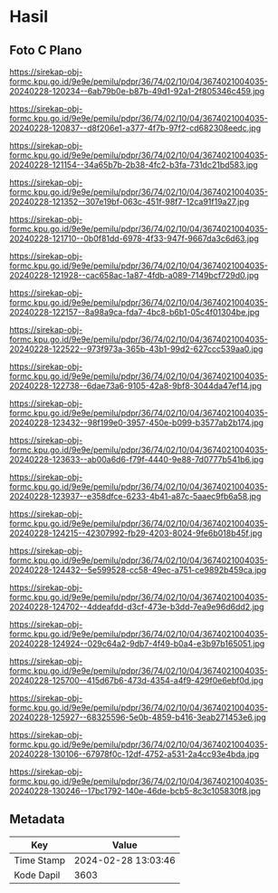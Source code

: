 # Hasil

## Foto C Plano

https://sirekap-obj-formc.kpu.go.id/9e9e/pemilu/pdpr/36/74/02/10/04/3674021004035-20240228-120234--6ab79b0e-b87b-49d1-92a1-2f805346c459.jpg

https://sirekap-obj-formc.kpu.go.id/9e9e/pemilu/pdpr/36/74/02/10/04/3674021004035-20240228-120837--d8f206e1-a377-4f7b-97f2-cd682308eedc.jpg

https://sirekap-obj-formc.kpu.go.id/9e9e/pemilu/pdpr/36/74/02/10/04/3674021004035-20240228-121154--34a65b7b-2b38-4fc2-b3fa-731dc21bd583.jpg

https://sirekap-obj-formc.kpu.go.id/9e9e/pemilu/pdpr/36/74/02/10/04/3674021004035-20240228-121352--307e19bf-063c-451f-98f7-12ca91f19a27.jpg

https://sirekap-obj-formc.kpu.go.id/9e9e/pemilu/pdpr/36/74/02/10/04/3674021004035-20240228-121710--0b0f81dd-6978-4f33-947f-9667da3c6d63.jpg

https://sirekap-obj-formc.kpu.go.id/9e9e/pemilu/pdpr/36/74/02/10/04/3674021004035-20240228-121928--cac658ac-1a87-4fdb-a089-7149bcf729d0.jpg

https://sirekap-obj-formc.kpu.go.id/9e9e/pemilu/pdpr/36/74/02/10/04/3674021004035-20240228-122157--8a98a9ca-fda7-4bc8-b6b1-05c4f01304be.jpg

https://sirekap-obj-formc.kpu.go.id/9e9e/pemilu/pdpr/36/74/02/10/04/3674021004035-20240228-122522--973f973a-365b-43b1-99d2-627ccc539aa0.jpg

https://sirekap-obj-formc.kpu.go.id/9e9e/pemilu/pdpr/36/74/02/10/04/3674021004035-20240228-122738--6dae73a6-9105-42a8-9bf8-3044da47ef14.jpg

https://sirekap-obj-formc.kpu.go.id/9e9e/pemilu/pdpr/36/74/02/10/04/3674021004035-20240228-123432--98f199e0-3957-450e-b099-b3577ab2b174.jpg

https://sirekap-obj-formc.kpu.go.id/9e9e/pemilu/pdpr/36/74/02/10/04/3674021004035-20240228-123633--ab00a6d6-f79f-4440-9e88-7d0777b541b6.jpg

https://sirekap-obj-formc.kpu.go.id/9e9e/pemilu/pdpr/36/74/02/10/04/3674021004035-20240228-123937--e358dfce-6233-4b41-a87c-5aaec9fb6a58.jpg

https://sirekap-obj-formc.kpu.go.id/9e9e/pemilu/pdpr/36/74/02/10/04/3674021004035-20240228-124215--42307992-fb29-4203-8024-9fe6b018b45f.jpg

https://sirekap-obj-formc.kpu.go.id/9e9e/pemilu/pdpr/36/74/02/10/04/3674021004035-20240228-124432--5e599528-cc58-49ec-a751-ce9892b459ca.jpg

https://sirekap-obj-formc.kpu.go.id/9e9e/pemilu/pdpr/36/74/02/10/04/3674021004035-20240228-124702--4ddeafdd-d3cf-473e-b3dd-7ea9e96d6dd2.jpg

https://sirekap-obj-formc.kpu.go.id/9e9e/pemilu/pdpr/36/74/02/10/04/3674021004035-20240228-124924--029c64a2-9db7-4f49-b0a4-e3b97b165051.jpg

https://sirekap-obj-formc.kpu.go.id/9e9e/pemilu/pdpr/36/74/02/10/04/3674021004035-20240228-125700--415d67b6-473d-4354-a4f9-429f0e6ebf0d.jpg

https://sirekap-obj-formc.kpu.go.id/9e9e/pemilu/pdpr/36/74/02/10/04/3674021004035-20240228-125927--68325596-5e0b-4859-b416-3eab271453e6.jpg

https://sirekap-obj-formc.kpu.go.id/9e9e/pemilu/pdpr/36/74/02/10/04/3674021004035-20240228-130106--67978f0c-12df-4752-a531-2a4cc93e4bda.jpg

https://sirekap-obj-formc.kpu.go.id/9e9e/pemilu/pdpr/36/74/02/10/04/3674021004035-20240228-130246--17bc1792-140e-46de-bcb5-8c3c105830f8.jpg


## Metadata

| Key        | Value               |
| ---------- | ------------------- |
| Time Stamp | 2024-02-28 13:03:46 |
| Kode Dapil | 3603                |



